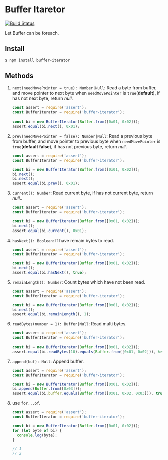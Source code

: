 # Buffer Itaretor

[![Build Status](https://travis-ci.org/charleslxh/buffer-iterator.svg?branch=master)](https://travis-ci.org/charleslxh/buffer-iterator)

Let Buffer can be foreach.

## Install

```bash
$ npm install buffer-iterator
```

## Methods

1. `next(needMovePointer = true): Number|Null`: Read a byte from buffer, and move pointer to next byte when `needMovePointer` is `true`(**default**), if has not next byte, return *null*.
    
    ```js
    const assert = require('assert');
    const BufferIterator = require('buffer-iterator');

    const bi = new BufferIterator(Buffer.from([0x01, 0x02]));
    assert.equal(bi.next(), 0x01);
    ```

2. `prev(needMovePointer = false): Number|Null`: Read a previous byte from buffer, and move pointer to previous byte when `needMovePointer` is `true`(**default false**), if has not previous byte, return *null*.

    ```js
    const assert = require('assert');
    const BufferIterator = require('buffer-iterator');

    const bi = new BufferIterator(Buffer.from([0x01, 0x02]));
    bi.next();
    bi.next();
    assert.equal(bi.prev(), 0x01);
    ```

3. `current(): Number`: Read current byte, if has not current byte, return *null*..

    ```js
    const assert = require('assert');
    const BufferIterator = require('buffer-iterator');

    const bi = new BufferIterator(Buffer.from([0x01, 0x02]));
    bi.next();
    assert.equal(bi.current(), 0x01);
    ```

4. `hasNext(): Boolean`: If have remain bytes to read.

    ```js
    const assert = require('assert');
    const BufferIterator = require('buffer-iterator');

    const bi = new BufferIterator(Buffer.from([0x01, 0x02]));
    bi.next();
    assert.equal(bi.hasNext(), true);
    ```

5. `remainLength(): Number`: Count bytes which have not been read.

    ```js
    const assert = require('assert');
    const BufferIterator = require('buffer-iterator');

    const bi = new BufferIterator(Buffer.from([0x01, 0x02]));
    bi.next();
    assert.equal(bi.remainLength(), 1);
    ```

6. `readBytes(number = 1): Buffer|Null`: Read multi bytes.

    ```js
    const assert = require('assert');
    const BufferIterator = require('buffer-iterator');

    const bi = new BufferIterator(Buffer.from([0x01, 0x02]));
    assert.equal(bi.readBytes(10).equals(Buffer.from([0x01, 0x02])), true);
    ```

7. `append(buf): Null`: Append buffer.

    ```js
    const assert = require('assert');
    const BufferIterator = require('buffer-iterator');

    const bi = new BufferIterator(Buffer.from([0x01, 0x02]));
    bi.append(Buffer.from([0x03]));
    assert.equal(bi.buffer.equals(Buffer.from([0x01, 0x02, 0x03])), true);
    ```

8. use `for...of`.

    ```js
    const assert = require('assert');
    const BufferIterator = require('buffer-iterator');

    const bi = new BufferIterator(Buffer.from([0x01, 0x02]));
    for (let byte of bi) {
      console.log(byte);
    }

    // 1
    // 2
    ```
